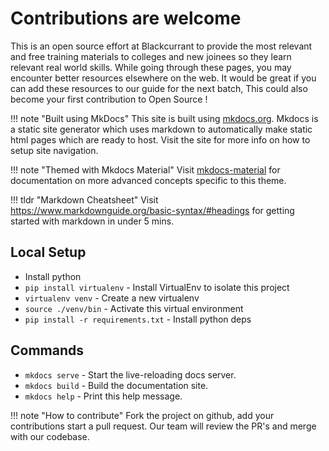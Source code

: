 # Contributions are welcome

This is an open source effort at Blackcurrant to provide the most relevant and free training materials to colleges and new joinees so they learn relevant real world skills. While going through these pages, you may encounter better resources elsewhere on the web. It would be great if you can add these resources to our guide for the next batch, This could also become your first contribution to Open Source !

!!! note "Built using MkDocs"
    This site is built using [mkdocs.org](https://mkdocs.org). Mkdocs is a static site generator which uses markdown to automatically make static html pages which are ready to host. Visit the site for more info on how to setup site navigation.

!!! note "Themed with Mkdocs Material"
    Visit <a target="_blank" href="https://squidfunk.github.io/mkdocs-material/">mkdocs-material</a> for documentation on more advanced concepts specific to this theme.

!!! tldr "Markdown Cheatsheet"
    Visit <a target="_blank" href="https://www.markdownguide.org/basic-syntax/#headings">https://www.markdownguide.org/basic-syntax/#headings</a> for getting started with markdown in under 5 mins.

## Local Setup

-  Install python
- `pip install virtualenv` - Install VirtualEnv to isolate this project
- `virtualenv venv` - Create a new virtualenv
- `source ./venv/bin` - Activate this virtual environment
- `pip install -r requirements.txt` - Install python deps

## Commands

- `mkdocs serve` - Start the live-reloading docs server.
- `mkdocs build` - Build the documentation site.
- `mkdocs help` - Print this help message.

!!! note "How to contribute"
    Fork the project on github, add your contributions start a pull request. Our team will review the PR's and merge with our codebase.